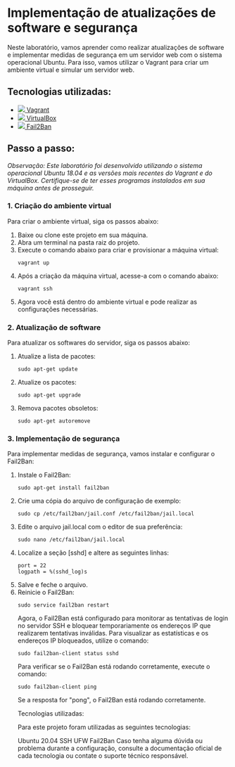 
<!DOCTYPE html>
<html>
	<head>
		<meta charset="UTF-8">
	</head>
	<body>
		<h1>Implementação de atualizações de software e segurança</h1>
		<p>Neste laboratório, vamos aprender como realizar atualizações de software e implementar medidas de segurança em um servidor web com o sistema operacional Ubuntu. Para isso, vamos utilizar o Vagrant para criar um ambiente virtual e simular um servidor web.</p>


<h2>Tecnologias utilizadas:</h2>
	<ul>
		<li><a href="https://www.vagrantup.com/" target="_blank"><img src="https://img.icons8.com/windows/32/000000/vagrant.png"/> Vagrant</a></li>
		<li><a href="https://www.virtualbox.org/" target="_blank"><img src="https://img.icons8.com/windows/32/000000/virtualbox.png"/> VirtualBox</a></li>
		<li><a href="https://www.fail2ban.org/" target="_blank"><img src="https://img.icons8.com/windows/32/000000/firewall.png"/> Fail2Ban</a></li>
	</ul>
	
<h2>Passo a passo:</h2>
	<p><em>Observação: Este laboratório foi desenvolvido utilizando o sistema operacional Ubuntu 18.04 e as versões mais recentes do Vagrant e do VirtualBox. Certifique-se de ter esses programas instalados em sua máquina antes de prosseguir.</em></p>
	
<h3>1. Criação do ambiente virtual</h3>
	<p>Para criar o ambiente virtual, siga os passos abaixo:</p>
	<ol>
		<li>Baixe ou clone este projeto em sua máquina.</li>
		<li>Abra um terminal na pasta raiz do projeto.</li>
		<li>Execute o comando abaixo para criar e provisionar a máquina virtual:</li>
		<pre><code>vagrant up</code></pre>
		<li>Após a criação da máquina virtual, acesse-a com o comando abaixo:</li>
		<pre><code>vagrant ssh</code></pre>
		<li>Agora você está dentro do ambiente virtual e pode realizar as configurações necessárias.</li>
	</ol>
	
<h3>2. Atualização de software</h3>
	<p>Para atualizar os softwares do servidor, siga os passos abaixo:</p>
	<ol>
		<li>Atualize a lista de pacotes:</li>
		<pre><code>sudo apt-get update</code></pre>
		<li>Atualize os pacotes:</li>
		<pre><code>sudo apt-get upgrade</code></pre>
		<li>Remova pacotes obsoletos:</li>
		<pre><code>sudo apt-get autoremove</code></pre>
	</ol>
	
<h3>3. Implementação de segurança</h3>
	<p>Para implementar medidas de segurança, vamos instalar e configurar o Fail2Ban:</p>
	<ol>
	<li>Instale o Fail2Ban:</li>
	<pre><code>sudo apt-get install fail2ban</code></pre>
<li>Crie uma cópia do arquivo de configuração de exemplo:</li>
	<pre><code>sudo cp /etc/fail2ban/jail.conf /etc/fail2ban/jail.local</code></pre>
<li>Edite o arquivo jail.local com o editor de sua preferência:</li>
	<pre><code>sudo nano /etc/fail2ban/jail.local</code></pre>
<li>Localize a seção [sshd] e altere as seguintes linhas:</li>
	<pre><code>port = 22
logpath = %(sshd_log)s</code></pre>
<li>Salve e feche o arquivo.</li>
<li>Reinicie o Fail2Ban:</li>
	<pre><code>sudo service fail2ban restart</code></pre>
Agora, o Fail2Ban está configurado para monitorar as tentativas de login no servidor SSH e bloquear temporariamente os endereços IP que realizarem tentativas inválidas. Para visualizar as estatísticas e os endereços IP bloqueados, utilize o comando:

<pre><code>sudo fail2ban-client status sshd</code></pre>
Para verificar se o Fail2Ban está rodando corretamente, execute o comando:

<pre><code>sudo fail2ban-client ping</code></pre>
Se a resposta for "pong", o Fail2Ban está rodando corretamente.

Tecnologias utilizadas:

Para este projeto foram utilizadas as seguintes tecnologias:

Ubuntu 20.04
SSH
UFW
Fail2Ban
Caso tenha alguma dúvida ou problema durante a configuração, consulte a documentação oficial de cada tecnologia ou contate o suporte técnico responsável.